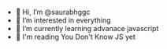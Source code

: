 - 👋 Hi, I’m @saurabhggc
- 👀 I’m interested in everything
- 🌱 I’m currently learning advanace javascript
- 📖 I'm reading You Don't Know JS yet

